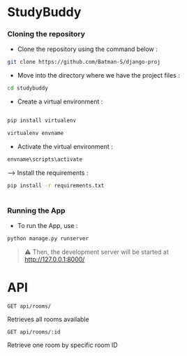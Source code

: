# StudyBuddy


### Cloning the repository

- Clone the repository using the command below :
```bash
git clone https://github.com/Batman-S/django-proj

```

- Move into the directory where we have the project files : 
```bash
cd studybuddy

```

- Create a virtual environment :
```bash

pip install virtualenv

virtualenv envname

```

- Activate the virtual environment :
```bash
envname\scripts\activate
```

--> Install the requirements :
```bash
pip install -r requirements.txt
```

#

### Running the App

- To run the App, use :
```bash
python manage.py runserver
```

> ⚠ Then, the development server will be started at http://127.0.0.1:8000/


# API

```
GET api/rooms/
```
Retrieves all rooms available

```
GET api/rooms/:id
```
Retrieve one room by specific room ID



